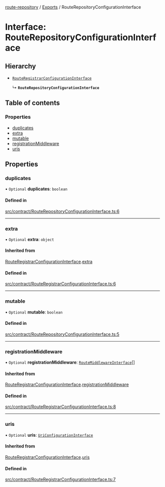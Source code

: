 [route-repository](../README.md) / [Exports](../modules.md) / RouteRepositoryConfigurationInterface

# Interface: RouteRepositoryConfigurationInterface

## Hierarchy

- [`RouteRegistrarConfigurationInterface`](RouteRegistrarConfigurationInterface.md)

  ↳ **`RouteRepositoryConfigurationInterface`**

## Table of contents

### Properties

- [duplicates](RouteRepositoryConfigurationInterface.md#duplicates)
- [extra](RouteRepositoryConfigurationInterface.md#extra)
- [mutable](RouteRepositoryConfigurationInterface.md#mutable)
- [registrationMiddleware](RouteRepositoryConfigurationInterface.md#registrationmiddleware)
- [uris](RouteRepositoryConfigurationInterface.md#uris)

## Properties

### duplicates

• `Optional` **duplicates**: `boolean`

#### Defined in

[src/contract/RouteRepositoryConfigurationInterface.ts:6](https://github.com/nonetallt/front-to-back-router/blob/f030813/src/contract/RouteRepositoryConfigurationInterface.ts#L6)

___

### extra

• `Optional` **extra**: `object`

#### Inherited from

[RouteRegistrarConfigurationInterface](RouteRegistrarConfigurationInterface.md).[extra](RouteRegistrarConfigurationInterface.md#extra)

#### Defined in

[src/contract/RouteRegistrarConfigurationInterface.ts:6](https://github.com/nonetallt/front-to-back-router/blob/f030813/src/contract/RouteRegistrarConfigurationInterface.ts#L6)

___

### mutable

• `Optional` **mutable**: `boolean`

#### Defined in

[src/contract/RouteRepositoryConfigurationInterface.ts:5](https://github.com/nonetallt/front-to-back-router/blob/f030813/src/contract/RouteRepositoryConfigurationInterface.ts#L5)

___

### registrationMiddleware

• `Optional` **registrationMiddleware**: [`RouteMiddlewareInterface`](RouteMiddlewareInterface.md)[]

#### Inherited from

[RouteRegistrarConfigurationInterface](RouteRegistrarConfigurationInterface.md).[registrationMiddleware](RouteRegistrarConfigurationInterface.md#registrationmiddleware)

#### Defined in

[src/contract/RouteRegistrarConfigurationInterface.ts:8](https://github.com/nonetallt/front-to-back-router/blob/f030813/src/contract/RouteRegistrarConfigurationInterface.ts#L8)

___

### uris

• `Optional` **uris**: [`UriConfigurationInterface`](UriConfigurationInterface.md)

#### Inherited from

[RouteRegistrarConfigurationInterface](RouteRegistrarConfigurationInterface.md).[uris](RouteRegistrarConfigurationInterface.md#uris)

#### Defined in

[src/contract/RouteRegistrarConfigurationInterface.ts:7](https://github.com/nonetallt/front-to-back-router/blob/f030813/src/contract/RouteRegistrarConfigurationInterface.ts#L7)
